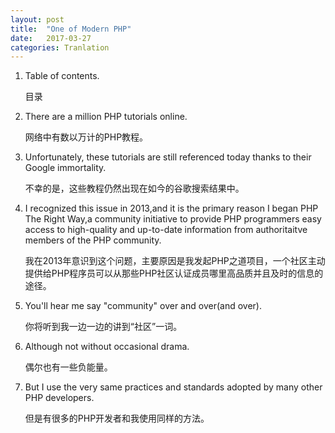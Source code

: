 ```yaml
---
layout: post
title:  "One of Modern PHP"
date:   2017-03-27
categories: Tranlation
---
```


 1. Table of contents.

    目录

 2. There are a million PHP tutorials online.

    网络中有数以万计的PHP教程。
    
 3. Unfortunately, these tutorials are still referenced today thanks to their Google immortality. 

    不幸的是，这些教程仍然出现在如今的谷歌搜索结果中。


 4. I recognized this issue in 2013,and it is the primary reason I began PHP The Right Way,a community initiative to provide PHP programmers easy access to high-quality and up-to-date information from authoritaitve members of the PHP community.

    我在2013年意识到这个问题，主要原因是我发起PHP之道项目，一个社区主动提供给PHP程序员可以从那些PHP社区认证成员哪里高品质并且及时的信息的途径。

 5. You'll hear me say "community" over and over(and over).

    你将听到我一边一边的讲到“社区”一词。

 6. Although not without occasional drama.

    偶尔也有一些负能量。
    
 7. But I use the very same practices and standards adopted by many other PHP developers.

    但是有很多的PHP开发者和我使用同样的方法。

